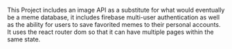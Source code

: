 This Project includes an image API as a substitute for what would eventually be a meme database, it includes firebase multi-user authentication as well as the ability for users to save favorited memes to their personal accounts. It uses the react router dom so that it can have multiple pages within the same state. 
